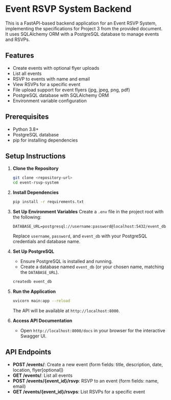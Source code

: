 # Event RSVP System Backend

This is a FastAPI-based backend application for an Event RSVP System, implementing the specifications for Project 3 from the provided document. It uses SQLAlchemy ORM with a PostgreSQL database to manage events and RSVPs.

## Features
- Create events with optional flyer uploads
- List all events
- RSVP to events with name and email
- View RSVPs for a specific event
- File upload support for event flyers (jpg, jpeg, png, pdf)
- PostgreSQL database with SQLAlchemy ORM
- Environment variable configuration

## Prerequisites
- Python 3.8+
- PostgreSQL database
- pip for installing dependencies

## Setup Instructions

1. **Clone the Repository**
   ```bash
   git clone <repository-url>
   cd event-rsvp-system
   ```

2. **Install Dependencies**
   ```bash
   pip install -r requirements.txt
   ```

3. **Set Up Environment Variables**
   Create a `.env` file in the project root with the following:
   ```env
   DATABASE_URL=postgresql://username:password@localhost:5432/event_db
   ```
   Replace `username`, `password`, and `event_db` with your PostgreSQL credentials and database name.

4. **Set Up PostgreSQL**
   - Ensure PostgreSQL is installed and running.
   - Create a database named `event_db` (or your chosen name, matching the `DATABASE_URL`).
   ```bash
   createdb event_db
   ```

5. **Run the Application**
   ```bash
   uvicorn main:app --reload
   ```
   The API will be available at `http://localhost:8000`.

6. **Access API Documentation**
   - Open `http://localhost:8000/docs` in your browser for the interactive Swagger UI.


## API Endpoints
- **POST /events/**: Create a new event (form fields: title, description, date, location, flyer[optional])
- **GET /events/**: List all events
- **POST /events/{event_id}/rsvp**: RSVP to an event (form fields: name, email)
- **GET /events/{event_id}/rsvps**: List RSVPs for a specific event